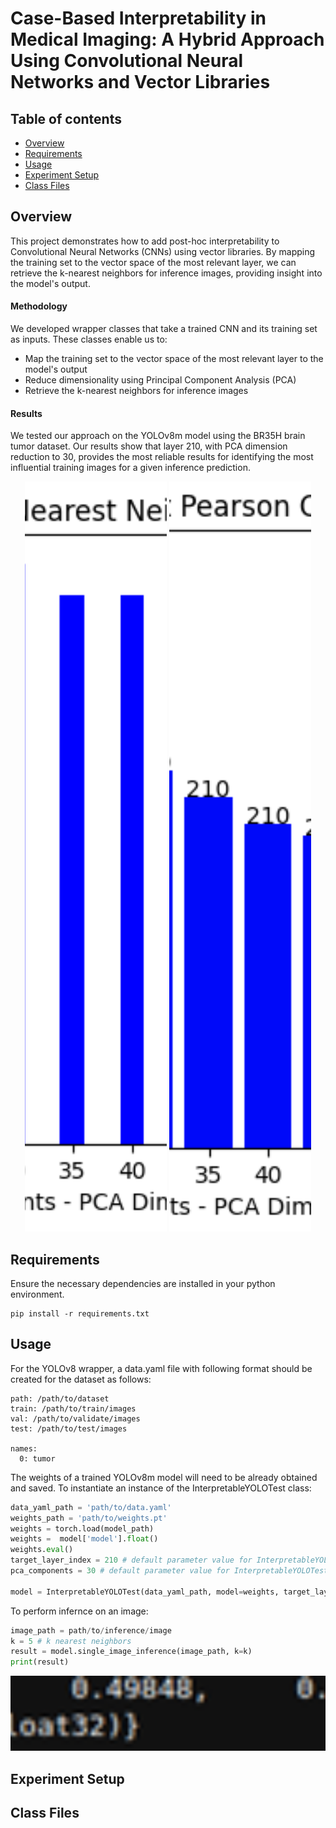 # Case-Based Interpretability in Medical Imaging: A Hybrid Approach Using Convolutional Neural Networks and Vector Libraries 

## Table of contents
* [Overview](#overview)
* [Requirements](#requirements)
* [Usage](#usage)
* [Experiment Setup](#experiment-setup)
* [Class Files](#Class-Files)

## Overview
This project demonstrates how to add post-hoc interpretability to Convolutional Neural Networks (CNNs) using vector libraries. By mapping the training set to the vector space of the most relevant layer, we can retrieve the k-nearest neighbors for inference images, providing insight into the model's output.
#### Methodology
We developed wrapper classes that take a trained CNN and its training set as inputs. These classes enable us to:
* Map the training set to the vector space of the most relevant layer to the model's output
* Reduce dimensionality using Principal Component Analysis (PCA)
* Retrieve the k-nearest neighbors for inference images
#### Results
We tested our approach on the YOLOv8m model using the BR35H brain tumor dataset. Our results show that layer 210, with PCA dimension reduction to 30, provides the most reliable results for identifying the most influential training images for a given inference prediction.

<p align="center">
  <img src="https://raw.githubusercontent.com/ajbax-cmd/Interpretable-Brain-Tumor-Detection/master/images_and_graphs/Duplicate_Nearest_Neighbors.png" width="45%" style="height: 30vh; object-fit: cover;" />
  <img src="https://raw.githubusercontent.com/ajbax-cmd/Interpretable-Brain-Tumor-Detection/master/images_and_graphs/YOLOv8_Layer_Pearson.png" width="45%" style="height: 30vh; object-fit: cover;" />
</p>


## Requirements
Ensure the necessary dependencies are installed in your python environment.
```
pip install -r requirements.txt
```
## Usage
For the YOLOv8 wrapper, a data.yaml file with following format should be created for the dataset as follows:
```
path: /path/to/dataset
train: /path/to/train/images
val: /path/to/validate/images
test: /path/to/test/images

names:
  0: tumor
```
The weights of a trained YOLOv8m model will need to be already obtained and saved. To instantiate an instance of the InterpretableYOLOTest class:
```python
data_yaml_path = 'path/to/data.yaml'
weights_path = 'path/to/weights.pt'
weights = torch.load(model_path)
weights =  model['model'].float()
weights.eval() 
target_layer_index = 210 # default parameter value for InterpretableYOLOTest
pca_components = 30 # default parameter value for InterpretableYOLOTest

model = InterpretableYOLOTest(data_yaml_path, model=weights, target_layer_index=target_layer_index, pca_components=pca_components)
```
To perform infernce on an image:
```python
image_path = path/to/inference/image
k = 5 # k nearest neighbors
result = model.single_image_inference(image_path, k=k)
print(result)
```
<p align="center">
  <img src="https://raw.githubusercontent.com/ajbax-cmd/Interpretable-Brain-Tumor-Detection/master/images_and_graphs/prediction_results.png" width="100%" style="height: 3vh; object-fit: cover;" />
</p>



## Experiment Setup
## Class Files


